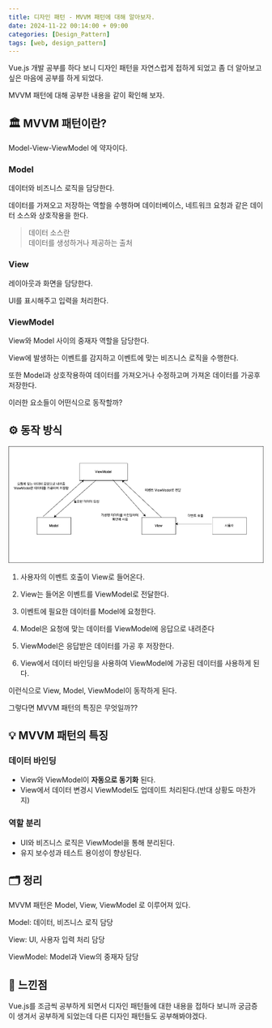 ```yaml
---
title: 디자인 패턴 - MVVM 패턴에 대해 알아보자.
date: 2024-11-22 00:14:00 + 09:00
categories: [Design_Pattern]
tags: [web, design_pattern]
---
```


Vue.js 개발 공부를 하다 보니 디자인 패턴을 자연스럽게 접하게 되었고 좀 더 알아보고 싶은 마음에 공부를 하게 되었다. 

MVVM 패턴에 대해 공부한 내용을 같이 확인해 보자.

## 🏛️ **MVVM 패턴이란?**
Model-View-ViewModel 에 약자이다.

### Model
데이터와 비즈니스 로직을 담당한다.

데이터를 가져오고 저장하는 역할을 수행하며 데이터베이스, 네트워크 요청과 같은 데이터 소스와 상호작용을 한다.

> 데이터 소스란<br>
> 데이터를 생성하거나 제공하는 출처 

### View
레이아웃과 화면을 담당한다.

UI를 표시해주고 입력을 처리한다.

### ViewModel
View와 Model 사이의 중재자 역할을 담당한다.

View에 발생하는 이벤트를 감지하고 이벤트에 맞는 비즈니스 로직을 수행한다.

또한 Model과 상호작용하여  데이터를 가져오거나 수정하고며 가져온 데이터를 가공후 저장한다.

이러한 요소들이 어떤식으로 동작할까?

## ⚙️ **동작 방식**
![img](../assets/img/MVVM.drawio.png)

1. 사용자의 이벤트 호출이 View로 들어온다.

2. View는 들어온 이벤트를 ViewModel로 전달한다.

3. 이벤트에 필요한 데이터를 Model에 요청한다.

4. Model은 요청에 맞는 데이터를 ViewModel에 응답으로 내려준다

5. ViewModel은 응답받은 데이터를 가공 후 저장한다.

6. View에서 데이터 바인딩을 사용하여 ViewModel에 가공된 데이터를 사용하게 된다.

이런식으로 View, Model, ViewModel이 동작하게 된다.

그렇다면 MVVM 패턴의 특징은 무엇일까??

## 💡 **MVVM 패턴의 특징**
### 데이터 바인딩
- View와 ViewModel이 **자동으로 동기화** 된다.
- View에서 데이터 변경시 ViewModel도 업데이트 처리된다.(반대 상황도 마찬가지)

### 역할 분리
- UI와 비즈니스 로직은 ViewModel을 통해 분리된다.
- 유지 보수성과 테스트 용이성이 향상된다.

## 🗂️ **정리**
MVVM 패턴은 Model, View, ViewModel 로 이루어져 있다.

Model: 데이터, 비즈니스 로직 담당

View: UI, 사용자 입력 처리 담당

ViewModel: Model과 View의 중재자 담당

## 💭 **느낀점**
Vue.js를 조금씩 공부하게 되면서 디자인 패턴들에 대한 내용을 접하다 보니까 궁금증이 생겨서 공부하게 되었는데 다른 디자인 패턴들도 공부해봐야겠다.